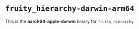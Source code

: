 # `fruity_hierarchy-darwin-arm64`

This is the **aarch64-apple-darwin** binary for `fruity_hierarchy`
